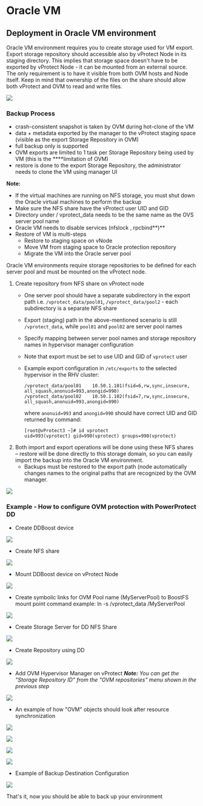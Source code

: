 # Oracle VM

## Deployment in Oracle VM environment

Oracle VM environment requires you to create storage used for VM export. Export storage repository should accessible also by vProtect Node in its staging directory. This implies that storage space doesn't have to be exported by vProtect Node - it can be mounted from an external source. The only requirement is to have it visible from both OVM hosts and Node itself. Keep in mind that ownership of the files on the share should allow both vProtect and OVM to read and write files.

![](../../../.gitbook/assets/deployment-vprotect-ovm-export-storage.png)

### **Backup Process**

* crash-consistent snapshot is taken by OVM during hot-clone of the VM
* data + metadata exported by the manager to the vProtect staging space \(visible as the export Storage Repository in OVM\)
* full backup only is supported
* OVM exports are limited to 1 task per Storage Repository being used by VM \(this is the ****limitation of OVM\)
* restore is done to the export Storage Repository, the administrator needs to clone the VM using manager UI

**Note:**

* If the virtual machines are running on NFS storage, you must shut down the Oracle virtual machines to perform the backup
* Make sure the NFS share have the vProtect user UID and GID
* Directory under / vprotect\_data needs to be the same name as the OVS server pool name
* Oracle VM needs to disable services \(nfslock , rpcbind**\)**
* Restore of VM is multi-steps
  * Restore to staging space on vNode
  * Move VM from staging space to Oracle protection repository
  * Migrate the VM into the Oracle server pool

Oracle VM environments require storage repositories to be defined for each server pool and must be mounted on the vProtect node.

1. Create repository from NFS share on vProtect node
   * One server pool should have a separate subdirectory in the export path i.e. `/vprotect_data/pool01`, `/vprotect_data/pool2` - each subdirectory is a separate NFS share
   * Export \(staging\) path in the above-mentioned scenario is still `/vprotect_data`, while `pool01` and `pool02` are server pool names
   * Specify mapping between server pool names and storage repository names in hypervisor manager configuration
   * Note that export must be set to use UID and GID of `vprotect` user
   * Example export configuration in `/etc/exports` to the selected hypervisor in the RHV cluster:

     ```text
     /vprotect_data/pool01    10.50.1.101(fsid=6,rw,sync,insecure,
     all_squash,anonuid=993,anongid=990)
     /vprotect_data/pool02    10.50.1.102(fsid=7,rw,sync,insecure,
     all_squash,anonuid=993,anongid=990)
     ```

     where `anonuid=993` and `anongid=990` should have correct UID and GID returned by command:

     ```text
     [root@vProtect3 ~]# id vprotect
     uid=993(vprotect) gid=990(vprotect) groups=990(vprotect)
     ```
2. Both import and export operations will be done using these NFS shares – restore will be done directly to this storage domain, so you can easily import the backup into the Oracle VM environment.
   * Backups must be restored to the export path \(node automatically changes names to the original paths that are recognized by the OVM manager.

![](../../../.gitbook/assets/protected-platforms-ovm-repository.jpg)

### Example - How to configure OVM protection with PowerProtect DD

* Create DDBoost device

![](../../../.gitbook/assets/ddboost-create-device.jpg)

* Create NFS share

![](../../../.gitbook/assets/ddboost-create-nfs-share.jpg)

* Mount DDBoost device on vProtect Node

![](../../../.gitbook/assets/ddboost-mount-device-on-vprotect.jpg)

* Create symbolic links for OVM Pool name \(MyServerPool\) to BoostFS mount point command example: ln -s /vprotect\_data /MyServerPool

![](../../../.gitbook/assets/node-symbolic-link.jpg)

* Create Storage Server for DD NFS Share

![](../../../.gitbook/assets/ovm-create-storage-server.jpg)

* Create Repository using DD

![](../../../.gitbook/assets/ovm-create-repository.jpg)

* Add OVM Hypervisor Manager on vProtect _**Note:** You can get the "Storage Repository ID"_  _from the "OVM repositories" menu shown in the previous step_

![](../../../.gitbook/assets/vprotect-add-hypervisor-manager.jpg)

* An example of how "OVM" objects should look after resource synchronization

![](../../../.gitbook/assets/vprotect-ovm-object-example.jpg)

![](../../../.gitbook/assets/vprotect-ovm-object-example2.jpg)

![](../../../.gitbook/assets/vprotect-ovm-object-example3.jpg)

![](../../../.gitbook/assets/vprotect-ovm-object-example4.jpg)

* Example of Backup Destination Configuration

![](../../../.gitbook/assets/vprotect-add-backup-destination.jpg)

That's it, now you should be able to back up your environment

